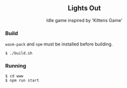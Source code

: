 <h2 align="center">Lights Out</h2>
<p align="center">Idle game inspired by 'Kittens Game'</p>

### Build

`wasm-pack` and `npm` must be installed before building.

```
$ ./build.sh
```

### Running

```
$ cd www
$ npm run start
```